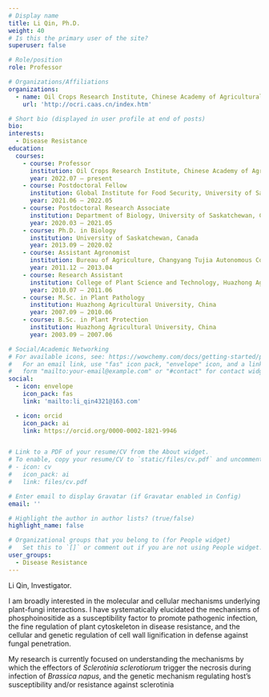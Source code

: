 ```yaml
---
# Display name
title: Li Qin, Ph.D.
weight: 40
# Is this the primary user of the site?
superuser: false

# Role/position
role: Professor

# Organizations/Affiliations
organizations:
  - name: Oil Crops Research Institute, Chinese Academy of Agricultural Sciences
    url: 'http://ocri.caas.cn/index.htm'

# Short bio (displayed in user profile at end of posts)
bio: 
interests:
  - Disease Resistance
education:
  courses:
    - course: Professor
      institution: Oil Crops Research Institute, Chinese Academy of Agricultural Sciences, China
      year: 2022.07 – present
    - course: Postdoctoral Fellow
      institution: Global Institute for Food Security, University of Saskatchewan, Canada
      year: 2021.06 – 2022.05
    - course: Postdoctoral Research Associate
      institution: Department of Biology, University of Saskatchewan, Canada
      year: 2020.03 – 2021.05
    - course: Ph.D. in Biology
      institution: University of Saskatchewan, Canada
      year: 2013.09 – 2020.02
    - course: Assistant Agronomist
      institution: Bureau of Agriculture, Changyang Tujia Autonomous County, Hubei, China
      year: 2011.12 – 2013.04
    - course: Research Assistant
      institution: College of Plant Science and Technology, Huazhong Agricultural University, China
      year: 2010.07 – 2011.06
    - course: M.Sc. in Plant Pathology
      institution: Huazhong Agricultural University, China
      year: 2007.09 – 2010.06
    - course: B.Sc. in Plant Protection
      institution: Huazhong Agricultural University, China
      year: 2003.09 – 2007.06

# Social/Academic Networking
# For available icons, see: https://wowchemy.com/docs/getting-started/page-builder/#icons
#   For an email link, use "fas" icon pack, "envelope" icon, and a link in the
#   form "mailto:your-email@example.com" or "#contact" for contact widget.
social:
  - icon: envelope
    icon_pack: fas
    link: 'mailto:li_qin4321@163.com'

  - icon: orcid
    icon_pack: ai
    link: https://orcid.org/0000-0002-1821-9946


# Link to a PDF of your resume/CV from the About widget.
# To enable, copy your resume/CV to `static/files/cv.pdf` and uncomment the lines below.
# - icon: cv
#   icon_pack: ai
#   link: files/cv.pdf

# Enter email to display Gravatar (if Gravatar enabled in Config)
email: ''

# Highlight the author in author lists? (true/false)
highlight_name: false

# Organizational groups that you belong to (for People widget)
#   Set this to `[]` or comment out if you are not using People widget.
user_groups:
  - Disease Resistance
---
```

Li Qin, Investigator.

I am broadly interested in the molecular and cellular mechanisms underlying plant-fungi interactions. I have systematically elucidated the mechanisms of phosphoinositide as a susceptibility factor to promote pathogenic infection, the fine regulation of plant cytoskeleton in disease resistance, and the cellular and genetic regulation of cell wall lignification in defense against fungal penetration.

My research is currently focused on understanding the mechanisms by which the effectors of *Sclerotinia sclerotiorum* trigger the necrosis during infection of *Brassica napus*, and the genetic mechanism regulating host’s susceptibility and/or resistance against sclerotinia
